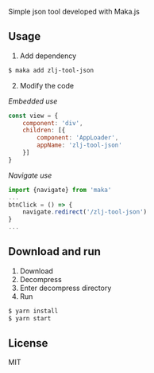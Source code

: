  Simple json tool developed with Maka.js

## Usage

1. Add dependency
```bash
$ maka add zlj-tool-json
```

2. Modify the code

*Embedded use*
```javascript
const view = {
    component: 'div',
    children: [{
        component: 'AppLoader',
        appName: 'zlj-tool-json'
    }]
}
```
*Navigate use*
```javascript
import {navigate} from 'maka'
...
btnClick = () => {
    navigate.redirect('/zlj-tool-json')
}
...
```

## Download and run

1. Download
2. Decompress
3. Enter decompress directory
4. Run
```bash
$ yarn install
$ yarn start
```

## License

MIT

